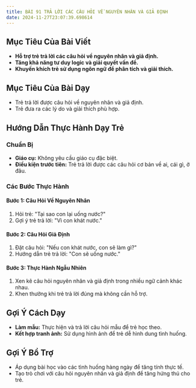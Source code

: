 ```yaml
---
title: BÀI 91 TRẢ LỜI CÁC CÂU HỎI VỀ NGUYÊN NHÂN VÀ GIẢ ĐỊNH
date: 2024-11-27T23:07:39.698614
---
```


## Mục Tiêu Của Bài Viết
- **Hỗ trợ trẻ trả lời các câu hỏi về nguyên nhân và giả định.**
- **Tăng khả năng tư duy logic và giải quyết vấn đề.**
- **Khuyến khích trẻ sử dụng ngôn ngữ để phân tích và giải thích.**

## Mục Tiêu Của Bài Dạy
- Trẻ trả lời được câu hỏi về nguyên nhân và giả định.
- Trẻ đưa ra các lý do và giải thích phù hợp.

## Hướng Dẫn Thực Hành Dạy Trẻ

### Chuẩn Bị
- **Giáo cụ:** Không yêu cầu giáo cụ đặc biệt.
- **Điều kiện trước tiên:** Trẻ trả lời được các câu hỏi cơ bản về ai, cái gì, ở đâu.

### Các Bước Thực Hành
#### Bước 1: Câu Hỏi Về Nguyên Nhân
1. Hỏi trẻ: "Tại sao con lại uống nước?"
2. Gợi ý trẻ trả lời: "Vì con khát nước."

#### Bước 2: Câu Hỏi Giả Định
1. Đặt câu hỏi: "Nếu con khát nước, con sẽ làm gì?"
2. Hướng dẫn trẻ trả lời: "Con sẽ uống nước."

#### Bước 3: Thực Hành Ngẫu Nhiên
1. Xen kẽ câu hỏi nguyên nhân và giả định trong nhiều ngữ cảnh khác nhau.
2. Khen thưởng khi trẻ trả lời đúng mà không cần hỗ trợ.

## Gợi Ý Cách Dạy
- **Làm mẫu:** Thực hiện và trả lời câu hỏi mẫu để trẻ học theo.
- **Kết hợp tranh ảnh:** Sử dụng hình ảnh để trẻ dễ hình dung tình huống.

## Gợi Ý Bổ Trợ
- Áp dụng bài học vào các tình huống hàng ngày để tăng tính thực tế.
- Tạo trò chơi với câu hỏi nguyên nhân và giả định để tăng hứng thú cho trẻ.
